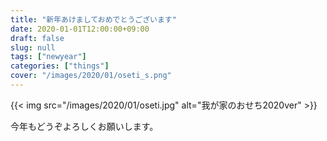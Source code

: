 ```yaml
---
title: "新年あけましておめでとうございます"
date: 2020-01-01T12:00:00+09:00
draft: false
slug: null
tags: ["newyear"]
categories: ["things"]
cover: "/images/2020/01/oseti_s.png"
---
```


{{< img src="/images/2020/01/oseti.jpg" alt="我が家のおせち2020ver" >}}

今年もどうぞよろしくお願いします。

